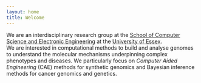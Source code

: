 ```yaml
---
layout: home
title: Welcome
---
```

We are an interdisciplinary research group at the [School of Computer Science and Electronic Engineering](http://www.essex.ac.uk/csee)
at the [University of Essex](http://www.essex.ac.uk).  
We are interested in computational methods to build and analyse genomes to understand the molecular mechanisms underpinning complex phenotypes and diseases.
We particularly focus on _Computer Aided Engineering_ (CAE) methods for synthetic genomics and Bayesian inference methods for cancer genomics and genetics.

<!-- analyse biological big data and design synthetic genomes to understand the underpinning mechanisms of complex phenotypes and disease. Our work ranges from Bayesian learning and deep learning for cancer genetics to CAD methods for genome engineering, to network inference and clustering. -->
